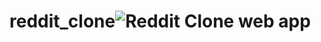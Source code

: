 # reddit_clone![Reddit Clone web app](https://github.com/user-attachments/assets/92e32560-93b2-46f2-a185-e4119b0dcc4c)
